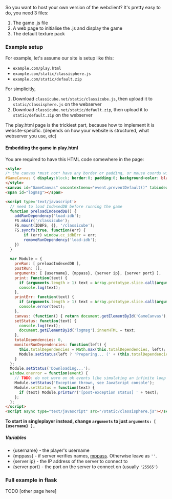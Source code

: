 So you want to host your own version of the webclient? It's pretty easy to do, you need 3 files:
1) The game .js file
2) A web page to initialise the .js and display the game
3) The default texture pack

### Example setup

For example, let's assume our site is setup like this:
* `example.com/play.html`
* `example.com/static/classisphere.js`
* `example.com/static/default.zip`

For simplicitly,
1) Download `classicube.net/static/classicube.js`, then upload it to `static/classisphere.js` on the webserver
2) Download `classicube.net/static/default.zip`,   then upload it to `static/default.zip` on the webserver

The play.html page is the trickiest part, because how to implement it is website-specific. (depends on how your website is structured, what webserver you use, etc)

#### Embedding the game in play.html

You are required to have this HTML code somewhere in the page:
```HTML
<style>
/* the canvas *must not* have any border or padding, or mouse coords will be wrong */
#GameCanvas { display:block; border:0; padding:0; background-color: black; }
</style>
<canvas id="GameCanvas" oncontextmenu="event.preventDefault()" tabindex=-1></canvas>
<span id="logmsg"></span>

<script type='text/javascript'>
  // need to load IndexedDB before running the game
  function preloadIndexedDB() {
    addRunDependency('load-idb');
    FS.mkdir('/classicube');
    FS.mount(IDBFS, {}, '/classicube');
    FS.syncfs(true, function(err) {
        if (err) window.cc_idbErr = err;
        removeRunDependency('load-idb');
    })
  }
  
  var Module = {
    preRun: [ preloadIndexedDB ],
    postRun: [],
    arguments: [ {username}, {mppass}, {server ip}, {server port} ],
    print: function(text) {
      if (arguments.length > 1) text = Array.prototype.slice.call(arguments).join(' ');
      console.log(text);
    },
    printErr: function(text) {
      if (arguments.length > 1) text = Array.prototype.slice.call(arguments).join(' ');
      console.error(text);
    },
    canvas: (function() { return document.getElementById('GameCanvas'); })(),
    setStatus: function(text) {
      console.log(text);
      document.getElementById('logmsg').innerHTML = text;
    },
    totalDependencies: 0,
    monitorRunDependencies: function(left) {
      this.totalDependencies = Math.max(this.totalDependencies, left);
      Module.setStatus(left ? 'Preparing... (' + (this.totalDependencies-left) + '/' + this.totalDependencies + ')' : 'All downloads complete.');
    }
  };
  Module.setStatus('Downloading...');
  window.onerror = function(event) {
    // TODO: do not warn on ok events like simulating an infinite loop or exitStatus
    Module.setStatus('Exception thrown, see JavaScript console');
    Module.setStatus = function(text) {
      if (text) Module.printErr('[post-exception status] ' + text);
    };
  };
</script>
<script async type="text/javascript" src="/static/classisphere.js"></script>
```
**To start in singleplayer instead, change `arguments` to just `arguments: [ {username} ],`**

##### Variables
* {username} - the player's username
* {mppass} - if server verifies names, [mppass](https://wiki.vg/Classic_Protocol#User_Authentication). Otherwise leave as `''`.
* {server ip} - the IP address of the server to connect to
* {server port} - the port on the server to connect on (usually `'25565'`)

### Full example in flask

TODO [other page here]
